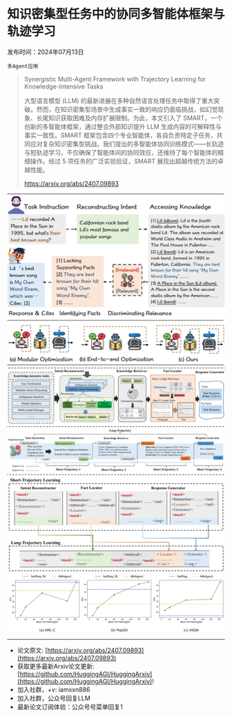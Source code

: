 # 知识密集型任务中的协同多智能体框架与轨迹学习
发布时间：2024年07月13日

`多Agent应用`
> Synergistic Multi-Agent Framework with Trajectory Learning for Knowledge-Intensive Tasks
>
> 大型语言模型 (LLM) 的最新进展在多种自然语言处理任务中取得了重大突破。然而，在知识密集型场景中生成事实一致的响应仍面临挑战，如幻觉现象、长尾知识获取困难及内存扩展限制。为此，本文引入了 SMART，一个创新的多智能体框架，通过整合外部知识提升 LLM 生成内容的可解释性与事实一致性。SMART 框架包含四个专业智能体，各自负责特定子任务，共同应对复杂知识密集型挑战。我们提出的多智能体协同训练模式——长轨迹与短轨迹学习，不仅确保了智能体间的协同效应，还维持了每个智能体的精细操作。经过 5 项任务的广泛实验验证，SMART 展现出超越传统方法的卓越性能。
>
> https://arxiv.org/abs/2407.09893

![](https://raw.githubusercontent.com/HuggingAGI/HuggingArxiv/main/paper_images/2407.09893/x1.png)
![](https://raw.githubusercontent.com/HuggingAGI/HuggingArxiv/main/paper_images/2407.09893/x2.png)
![](https://raw.githubusercontent.com/HuggingAGI/HuggingArxiv/main/paper_images/2407.09893/x5.png)
![](https://raw.githubusercontent.com/HuggingAGI/HuggingArxiv/main/paper_images/2407.09893/datasize.jpg)

<hr />

- 论文原文: [https://arxiv.org/abs/2407.09893](https://arxiv.org/abs/2407.09893)
- 获取更多最新Arxiv论文更新: [https://github.com/HuggingAGI/HuggingArxiv](https://github.com/HuggingAGI/HuggingArxiv)!
- 加入社群，+v: iamxxn886
- 加入社群，公众号回复LLM
- 最新论文订阅体验：公众号号菜单回复1